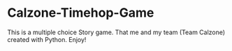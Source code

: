 # Calzone-Timehop-Game
This is a multiple choice Story game. That me and my team (Team Calzone) created with Python. Enjoy!
